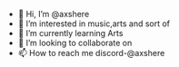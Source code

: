 - 👋 Hi, I’m @axshere
- 👀 I’m interested in music,arts and sort of
- 🌱 I’m currently learning Arts
- 💞️ I’m looking to collaborate on 
- 📫 How to reach me discord-@axshere 

<!---
axshere/axshere is a ✨ special ✨ repository because its `README.md` (this file) appears on your GitHub profile.
You can click the Preview link to take a look at your changes.
--->
